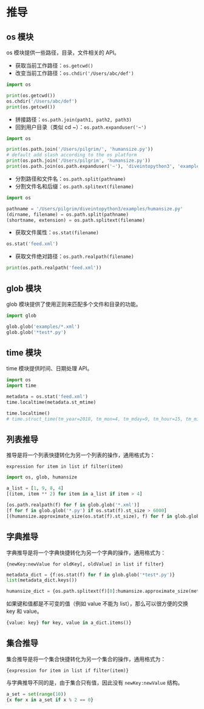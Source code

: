 # 推导

## os 模块

os 模块提供一些路径，目录，文件相关的 API。

- 获取当前工作路径：`os.getcwd()`
- 改变当前工作路径：`os.chdir('/Users/abc/def')`

```py
import os

print(os.getcwd())
os.chdir('/Users/abc/def')
print(os.getcwd())
```

- 拼接路径：`os.path.join(path1, path2, path3)`
- 回到用户目录（类似 cd ~）：`os.path.expanduser('~')`

```py
import os

print(os.path.join('/Users/pilgrim/', 'humansize.py'))
# default add slash according to the os platform
print(os.path.join('/Users/pilgrim', 'humansize.py'))
print(os.path.join(os.path.expanduser('~'), 'diveintopython3', 'examples', 'humansize.py'))
```

- 分割路径和文件名：`os.path.split(pathname)`
- 分割文件名和后缀：`os.path.splitext(filename)`

```py
import os

pathname = '/Users/pilgrim/diveintopython3/examples/humansize.py'
(dirname, filename) = os.path.split(pathname)
(shortname, extension) = os.path.splitext(filename)
```

- 获取文件属性：`os.stat(filename)`

```py
os.stat('feed.xml')
```

- 获取文件绝对路径：`os.path.realpath(filename)`

```py
print(os.path.realpath('feed.xml'))
```

## glob 模块

glob 模块提供了使用正则来匹配多个文件和目录的功能。

```py
import glob

glob.glob('examples/*.xml')
glob.glob('*test*.py')
```

## time 模块

time 模块提供时间、日期处理 API。

```py
import os
import time

metadata = os.stat('feed.xml')
time.localtime(metadata.st_mtime)

time.localtime()
# time.struct_time(tm_year=2018, tm_mon=4, tm_mday=9, tm_hour=15, tm_min=1, tm_sec=12, tm_wday=0, tm_yday=99, tm_isdst=0)
```

## 列表推导

推导是将一个列表快捷转化为另一个列表的操作，通用格式为：

```
expression for item in list if filter(item)
```

```py
import os, glob, humansize

a_list = [1, 9, 8, 4]
[(item, item ** 2) for item in a_list if item > 4]

[os.path.realpath(f) for f in glob.glob('*.xml')]
[f for f in glob.glob('*.py') if os.stat(f).st_size > 6000]
[(humansize.approximate_size(os.stat(f).st_size), f) for f in glob.glob('*.xml')]
```

## 字典推导

字典推导是将一个字典快捷转化为另一个字典的操作，通用格式为：

```
{newKey:newValue for oldKey[, oldValue] in list if filter}
```

```py
metadata_dict = {f:os.stat(f) for f in glob.glob('*test*.py')}
list(metadata_dict.keys())

humansize_dict = {os.path.splitext(f)[0]:humansize.approximate_size(meta.st_size) for f, meta in metadata_dict.items() if meta.st_size > 6000}
```

如果键和值都是不可变的值（例如 value 不能为 list），那么可以很方便的交换 key 和 value。

```py
{value: key} for key, value in a_dict.items()}
```

## 集合推导

集合推导是将一个集合快捷转化为另一个集合的操作，通用格式为：

```
{expression for item in list if filter(item)}
```

与字典推导不同的是，由于集合只有值，因此没有 `newKey:newValue` 结构。

```py
a_set = set(range(10))
{x for x in a_set if x % 2 == 0}
```
